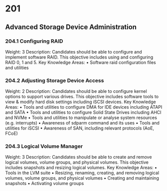 # 201

## Advanced Storage Device Administration

### 204.1 Configuring RAID

Weight: 3
Description: Candidates should be able to configure and implement software RAID. This objective includes using and configuring RAID 0, 1 and 5.
Key Knowledge Areas:
    • Software raid configuration files and utilities

### 204.2 Adjusting Storage Device Access

Weight: 2
Description: Candidates should be able to configure kernel options to support various drives. This objective includes software tools to view & modify hard disk settings including iSCSI devices.
Key Knowledge Areas:
    • Tools and utilities to configure DMA for IDE devices including ATAPI and SATA
    • Tools and utilities to configure Solid State Drives including AHCI and NVMe
    • Tools and utilities to manipulate or analyse system resources (e.g. interrupts)
    • Awareness of sdparm command and its uses
    • Tools and utilities for iSCSI
    • Awareness of SAN, including relevant protocols (AoE, FCoE)

### 204.3 Logical Volume Manager

Weight: 3
Description: Candidates should be able to create and remove logical volumes, volume groups, and physical volumes. This objective includes snapshots and resizing logical volumes.
Key Knowledge Areas:
    • Tools in the LVM suite
    • Resizing, renaming, creating, and removing logical volumes, volume groups, and physical volumes
    • Creating and maintaining snapshots
    • Activating volume groups